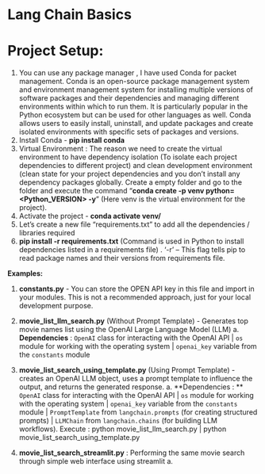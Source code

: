 # Lang Chain Basics

Project Setup:
===============
1. You can use any package manager , I have used Conda for packet management. 	Conda is an open-source package management system and environment management system for installing multiple versions of software packages and their dependencies and managing different environments within which to run them. It is particularly popular in the Python ecosystem but can be used for other languages as well. Conda allows users to easily install, uninstall, and update packages and create isolated environments with specific sets of packages and versions.
2. Install Conda - **pip install conda**
3. Virtual Environment : The reason we need to create the virtual environment to have dependency isolation (To isolate each project dependencies to different project) and clean development environment (clean state for your project dependencies and you don’t install any dependency packages globally.
Create a empty folder and go to the folder and execute the command “**conda create -p venv python=<Python_VERSION> -y**” (Here venv is the virtual environment for the project).
4. Activate the project - **conda activate venv/**
5. Let’s create a new file “requirements.txt” to add all the dependencies / libraries required
6. **pip install -r requirements.txt**  (Command is used in Python to install dependencies listed in a requirements file) . ‘-r’ – This flag tells pip to read package names and their versions from requirements file.

**Examples:**
1. **constants.py** - You can store the OPEN API key in this file and import in your modules. This is not a recommended approach, just for your local development purpose.
2. **movie_list_llm_search.py** (Without Prompt Template) - Generates top movie names list using the OpenAI Large Language Model (LLM)
           a. **Dependencies** : `OpenAI` class for interacting with the OpenAI API | `os` module for working with the operating system | `openai_key` variable from the `constants` module
3. **movie_list_search_using_template.py** (Using Prompt Template) - creates an OpenAI LLM object, uses a prompt template to influence  the output, and returns the generated response.
          a. **Dependencies : ** `OpenAI` class for interacting with the OpenAI API | `os` module for working with the operating system | `openai_key` variable from the `constants` module | `PromptTemplate` from 
               `langchain.prompts` (for creating structured prompts) | `LLMChain` from `langchain.chains` (for building LLM workflows).
 Execute : python movie_list_llm_search.py | python movie_list_search_using_template.py
   
4. **movie_list_search_streamlit.py** : Performing the same movie search through simple web interface  using streamlit
          a.
